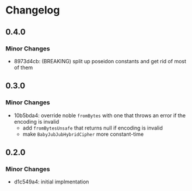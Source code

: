 # Changelog

## 0.4.0

### Minor Changes

- 8973d4cb: (BREAKING) split up poseidon constants and get rid of most of them

## 0.3.0

### Minor Changes

- 10b5bda4: override noble `fromBytes` with one that throws an error if the encoding is invalid
  - add `fromBytesUnsafe` that returns null if encoding is invalid
  - make `BabyJubJubHybridCipher` more constant-time

## 0.2.0

### Minor Changes

- d1c549a4: initial implmentation
